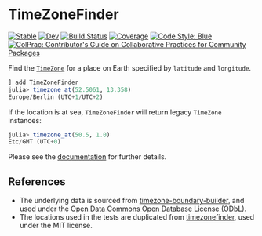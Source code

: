 # TimeZoneFinder

[![Stable](https://img.shields.io/badge/docs-stable-blue.svg)](https://tpgillam.github.io/TimeZoneFinder.jl/stable/)
[![Dev](https://img.shields.io/badge/docs-dev-blue.svg)](https://tpgillam.github.io/TimeZoneFinder.jl/dev/)
[![Build Status](https://github.com/tpgillam/TimeZoneFinder.jl/actions/workflows/CI.yml/badge.svg?branch=main)](https://github.com/tpgillam/TimeZoneFinder.jl/actions/workflows/CI.yml?query=branch%3Amain)
[![Coverage](https://codecov.io/gh/tpgillam/TimeZoneFinder.jl/branch/main/graph/badge.svg)](https://codecov.io/gh/tpgillam/TimeZoneFinder.jl)
[![Code Style: Blue](https://img.shields.io/badge/code%20style-blue-4495d1.svg)](https://github.com/invenia/BlueStyle)
[![ColPrac: Contributor's Guide on Collaborative Practices for Community Packages](https://img.shields.io/badge/ColPrac-Contributor's%20Guide-blueviolet)](https://github.com/SciML/ColPrac)

Find the [`TimeZone`](https://juliatime.github.io/TimeZones.jl/stable/types/#TimeZone-1) for a place on Earth specified by `latitude` and `longitude`.

```julia
] add TimeZoneFinder
julia> timezone_at(52.5061, 13.358)
Europe/Berlin (UTC+1/UTC+2)
```

If the location is at sea, `TimeZoneFinder` will return legacy `TimeZone` instances:

```julia
julia> timezone_at(50.5, 1.0) 
Etc/GMT (UTC+0)
```

Please see the [documentation](https://tpgillam.github.io/TimeZoneFinder.jl/dev/) for further details.

## References

* The underlying data is sourced from [timezone-boundary-builder](https://github.com/evansiroky/timezone-boundary-builder), and used under the [Open Data Commons Open Database License (ODbL)](http://opendatacommons.org/licenses/odbl/).
* The locations used in the tests are duplicated from [timezonefinder](https://github.com/jannikmi/timezonefinder), used under the MIT license.
